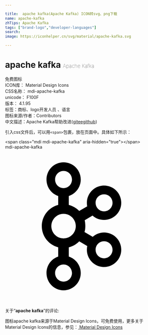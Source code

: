 ```yaml
---

title:  apache kafka(Apache Kafka) ICON转svg、png下载
name: apache-kafka
zhTips: Apache Kafka
tags: ["brand-logo","developer-languages"]
search: 
image: https://iconhelper.cn/svg/material/apache-kafka.svg

---
```


# apache kafka  <small style="font-size: 60%;font-weight: 100">Apache Kafka</small>


<div class="detail-page">
<p>
<span><span class="badge-success badge">免费图标</span> </span>
<br/>
<span>
ICON库：
<span class="badge-secondary badge">Material Design Icons</span> 
</span>
<br/>
<span>
CSS名称：
<span class="badge-secondary badge">mdi-apache-kafka</span> 
</span>
<br/>
<span>
unicode：
<span class="badge-secondary badge">F100F</span> 
<copy-btn content='F100F' btn-title=""></copy-btn>
<copy-btn :content='String.fromCodePoint(parseInt("F100F", 16))' btn-title="复制U"></copy-btn>
</span>
<br/>
<span>
版本：
<span class="badge-secondary badge">4.1.95</span> 
</span><br/><span>标签：<span class="badge-light badge"><router-link to="/tags/brand-logo.html">商标、logo</router-link></span><span class="badge-light badge"><router-link to="/tags/developer-languages.html">开发人员 、语言</router-link></span></span>
<br/>
<span>图标来源/作者：<span class="badge-light badge">Contributors</span></span> 
<br/>
<span class="zh-detail">中文描述：<span class="badge-primary badge">Apache Kafka</span><span class="help-link"><span>帮助改进</span>(<a href="https://gitee.com/liuwave/icon-helper/edit/master/json/material/apache-kafka.json" target="_blank" rel="noopener noreferrer">gitee</a><a href="https://github.com/liuwave/icon-helper/edit/master/json/material/apache-kafka.json" target="_blank" rel="noopener noreferrer">github</a></span>)</span><br/>
</p>
</div>
<div class="alert alert-dark">
  <i class="mdi mdi-apache-kafka mdi-48px"></i>
  <i class="mdi mdi-apache-kafka mdi-36px"></i>
  <i class="mdi mdi-apache-kafka mdi-24px"></i>
  <i class="mdi mdi-apache-kafka mdi-18px"></i>
</div>
<div>
  <p>引入css文件后，可以用<code>&lt;span&gt;</code>包裹，放在页面中。具体如下所示：    
  </p>
  <div class="alert alert-primary" style="font-size: 14px">
    &lt;span class="mdi mdi-apache-kafka" aria-hidden="true"&gt;&lt;/span&gt;
    <copy-btn content='<span class="mdi mdi-apache-kafka" aria-hidden="true"></span>'></copy-btn>
  </div>
  <div class="alert alert-secondary">
    <i class="mdi mdi-apache-kafka"
    style="font-size: 24px"
    aria-hidden="true"></i> mdi-apache-kafka
    <copy-btn content="mdi-apache-kafka" btn-title="复制图标名称"></copy-btn>
  </div>
</div>
<div id="svg" class="svg-wrap">
<svg xmlns="http://www.w3.org/2000/svg" viewBox="0 0 24 24"><path d="M15.54 12.97C14.86 12.97 14.24 13.22 13.76 13.64L12.47 12.89C12.56 12.6 12.6 12.29 12.6 11.97C12.6 11.65 12.56 11.34 12.5 11.05L13.73 10.32C14.21 10.76 14.85 11 15.54 11C17.03 11 18.24 9.81 18.24 8.32S17.03 5.63 15.54 5.63 12.84 6.84 12.84 8.33C12.84 8.5 12.86 8.7 12.89 8.88L11.64 9.6C11.21 9.15 10.64 8.82 10 8.65V7.26C11.09 6.91 11.88 5.89 11.88 4.69C11.88 3.2 10.67 2 9.18 2C7.69 2 6.5 3.2 6.5 4.69C6.5 5.89 7.26 6.9 8.34 7.26V8.66C6.86 9.04 5.76 10.37 5.76 11.97C5.76 13.57 6.86 14.91 8.34 15.28V16.73C7.26 17.09 6.5 18.1 6.5 19.3C6.5 20.79 7.69 22 9.18 22C10.67 22 11.88 20.79 11.88 19.3C11.88 18.1 11.09 17.08 10 16.73V15.29C10.64 15.13 11.2 14.8 11.64 14.35L12.9 15.08C12.86 15.27 12.84 15.46 12.84 15.66C12.84 17.15 14.05 18.36 15.54 18.36S18.24 17.15 18.24 15.66 17.03 12.97 15.54 12.97M15.54 7C16.28 7 16.87 7.59 16.87 8.32S16.28 9.66 15.54 9.66 14.21 9.06 14.21 8.32 14.8 7 15.54 7M7.85 4.69C7.85 3.95 8.44 3.35 9.18 3.35C9.92 3.35 10.5 3.95 10.5 4.69S9.92 6.03 9.18 6.03C8.44 6.03 7.85 5.43 7.85 4.69M10.5 19.3C10.5 20.04 9.92 20.64 9.18 20.64C8.44 20.64 7.85 20.04 7.85 19.3C7.85 18.56 8.44 17.96 9.18 17.96C9.92 17.96 10.5 18.56 10.5 19.3M9.18 13.89C8.12 13.89 7.26 13.03 7.26 11.97C7.26 10.91 8.12 10.05 9.18 10.05S11.1 10.91 11.1 11.97C11.1 13.03 10.24 13.89 9.18 13.89M15.54 17C14.8 17 14.21 16.4 14.21 15.66S14.8 14.33 15.54 14.33 16.87 14.93 16.87 15.66 16.28 17 15.54 17Z" /></svg>
</div>
<detail full-name='mdi-apache-kafka'></detail>
<div class="icon-detail__container">
<p>关于“<b>apache kafka</b>”的评论:</p>
</div>
<Vssue title="关于“apache kafka”的评论" />    
<div><p>图标apache kafka来源于Material Design Icons，可免费使用，更多关于 Material Design Icons的信息，参见：<a target="_blank" href="https://iconhelper.cn/material.html"> Material Design Icons</a>
</p></div>
